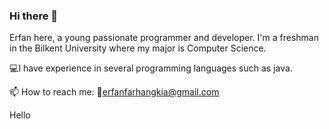 ### Hi there 👋
Erfan here, a young passionate programmer and developer.
I'm a freshman in the Bilkent University where my major is Computer Science.

:computer:I have experience in several programming languages such as java.

📫 How to reach me: 
   :e-mail:erfanfarhangkia@gmail.com
   
   
<!--
**Erfan-FK/Erfan-FK** is a ✨ _special_ ✨ repository because its `README.md` (this file) appears on your GitHub profile.

Here are some ideas to get you started:

- 🔭 I’m currently working on ...
- 🌱 I’m currently learning ...
- 👯 I’m looking to collaborate on ...
- 🤔 I’m looking for help with ...
- 💬 Ask me about ...
- 📫 How to reach me: ...
- 😄 Pronouns: ...
- ⚡ Fun fact: ...
-->

Hello